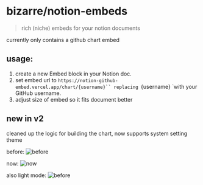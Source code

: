 # bizarre/notion-embeds

> rich (niche) embeds for your notion documents

currently only contains a github chart embed

## usage:
1. create a new Embed block in your Notion doc.
2. set embed url to `https://notion-github-embed.vercel.app/chart/{username}`` replacing `{username} `with your GitHub username.
3. adjust size of embed so it fits document better

## new in v2

cleaned up the logic for building the chart, now supports system setting theme

before:
![before](https://i.imgur.com/KCtayAP.png)

now:
![now](https://i.imgur.com/JMXvJqq.png)

also light mode:
![before](https://i.imgur.com/c3XZHkx.png)
